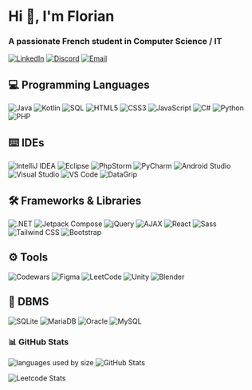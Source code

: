 <h1 >Hi 👋, I'm Florian</h1>
<h3  >A passionate French student in Computer Science / IT</h3>

<p>
  <a href="https://www.linkedin.com/in/florian-f-0b880a286/" target="_blank"><img src="https://img.shields.io/badge/-LinkedIn-0077B5?style=for-the-badge&logo=LinkedIn&logoColor=white" alt="LinkedIn"></a>
  <a href="https://discord.com/users/_odonata" target="_blank"><img src="https://img.shields.io/badge/-Discord-7289DA?style=for-the-badge&logo=Discord&logoColor=white" alt="Discord"></a>
  <a href="mailto:florian.fabre@iut-rodez.fr" target="_blank"><img src="https://img.shields.io/badge/-Email-D14836?style=for-the-badge&logo=Gmail&logoColor=white" alt="Email"></a>
</p>


<h2>💻 Programming Languages</h2>
<p>
  <img src="https://img.shields.io/badge/-Java-007396?style=for-the-badge&logo=java" alt="Java" />
  <img src="https://img.shields.io/badge/-Kotlin-0095D5?style=for-the-badge&logo=kotlin" alt="Kotlin" />
  <img src="https://img.shields.io/badge/-SQL-4479A1?style=for-the-badge&logo=mysql" alt="SQL" />
  <img src="https://img.shields.io/badge/-HTML5-E34F26?style=for-the-badge&logo=html5&logoColor=white" alt="HTML5" />
  <img src="https://img.shields.io/badge/-CSS3-1572B6?style=for-the-badge&logo=css3" alt="CSS3" />
  <img src="https://img.shields.io/badge/-JavaScript-F7DF1E?style=for-the-badge&logo=javascript&logoColor=black" alt="JavaScript" />
  <img src="https://img.shields.io/badge/-C%23-239120?style=for-the-badge&logo=c-sharp" alt="C#" />
  <img src="https://img.shields.io/badge/-Python-3776AB?style=for-the-badge&logo=python&logoColor=white" alt="Python" />
  <img src="https://img.shields.io/badge/-PHP-777BB4?style=for-the-badge&logo=php&logoColor=white" alt="PHP" />
</p>

<h2  >⌨️ IDEs</h2>
<p  >
  <img src="https://img.shields.io/badge/-IntelliJ%20IDEA-000000?style=for-the-badge&logo=intellij-idea" alt="IntelliJ IDEA" />
  <img src="https://img.shields.io/badge/-Eclipse-2C2255?style=for-the-badge&logo=eclipse" alt="Eclipse" />
  <img src="https://img.shields.io/badge/-PhpStorm-000000?style=for-the-badge&logo=phpstorm" alt="PhpStorm" />
  <img src="https://img.shields.io/badge/-PyCharm-000000?style=for-the-badge&logo=pycharm" alt="PyCharm" />
  <img src="https://img.shields.io/badge/-Android%20Studio-3DDC84?style=for-the-badge&logo=android-studio&logoColor=white" alt="Android Studio" />
  <img src="https://img.shields.io/badge/-Visual%20Studio-5C2D91?style=for-the-badge&logo=visual-studio" alt="Visual Studio" />
  <img src="https://img.shields.io/badge/-VS%20Code-007ACC?style=for-the-badge&logo=visual-studio-code" alt="VS Code" />
  <img src="https://img.shields.io/badge/-DataGrip-000000?style=for-the-badge&logo=datagrip" alt="DataGrip" />
</p>

<h2  >🛠️ Frameworks & Libraries</h2>
<p  >
  <img src="https://img.shields.io/badge/-.NET-512BD4?style=for-the-badge&logo=.net" alt=".NET" />
  <img src="https://img.shields.io/badge/-Jetpack%20Compose-4285F4?style=for-the-badge&logo=jetpack-compose&logoColor=white" alt="Jetpack Compose" />
  <img src="https://img.shields.io/badge/-jQuery-0769AD?style=for-the-badge&logo=jquery" alt="jQuery" />
  <img src="https://img.shields.io/badge/-AJAX-0769AD?style=for-the-badge&logo=ajax" alt="AJAX" />
  <img src="https://img.shields.io/badge/-React-61DAFB?style=for-the-badge&logo=react&logoColor=black" alt="React" />
  <img src="https://img.shields.io/badge/-Sass-CC6699?style=for-the-badge&logo=sass&logoColor=white" alt="Sass" />
  <img src="https://img.shields.io/badge/-Tailwind%20CSS-38B2AC?style=for-the-badge&logo=tailwind-css&logoColor=white" alt="Tailwind CSS" />
  <img src="https://img.shields.io/badge/-Bootstrap-7952B3?style=for-the-badge&logo=bootstrap&logoColor=white" alt="Bootstrap" />
</p>

<h2  >⚙️ Tools</h2>
<p  >
  <img src="https://img.shields.io/badge/-Codewars-B1361E?style=for-the-badge&logo=codewars&logoColor=white" alt="Codewars" />
  <img src="https://img.shields.io/badge/-Figma-F24E1E?style=for-the-badge&logo=figma&logoColor=white" alt="Figma" />
  <img src="https://img.shields.io/badge/-LeetCode-FFA116?style=for-the-badge&logo=leetcode&logoColor=black" alt="LeetCode" />
  <img src="https://img.shields.io/badge/-Unity-000000?style=for-the-badge&logo=unity&logoColor=white" alt="Unity" />
  <img src="https://img.shields.io/badge/-Blender-F5792A?style=for-the-badge&logo=blender&logoColor=white" alt="Blender" />
</p>

<h2  >📁 DBMS</h2>
<p  >
  <img src="https://img.shields.io/badge/-SQLite-003B57?style=for-the-badge&logo=sqlite" alt="SQLite" />
  <img src="https://img.shields.io/badge/-MariaDB-003545?style=for-the-badge&logo=mariadb" alt="MariaDB" />
  <img src="https://img.shields.io/badge/-Oracle-F80000?style=for-the-badge&logo=oracle" alt="Oracle" />
  <img src="https://img.shields.io/badge/-MySQL-4479A1?style=for-the-badge&logo=mysql&logoColor=white" alt="MySQL" />
</p>

### 📊 GitHub Stats

<p  >
  <img src="https://raw.githubusercontent.com/Odonata971/github_stats/master/generated/languages.svg#gh-dark-mode-only" alt="languages used by size" />
  <img src="https://github-readme-stats.vercel.app/api?username=odonata971&show_icons=true&theme=radical" alt="GitHub Stats" />
</p>

<p  >
  <img src="https://leetcard.jacoblin.cool/Odonata971?theme=light,unicorn&ext=heatmap" alt="Leetcode Stats" />
</p>
